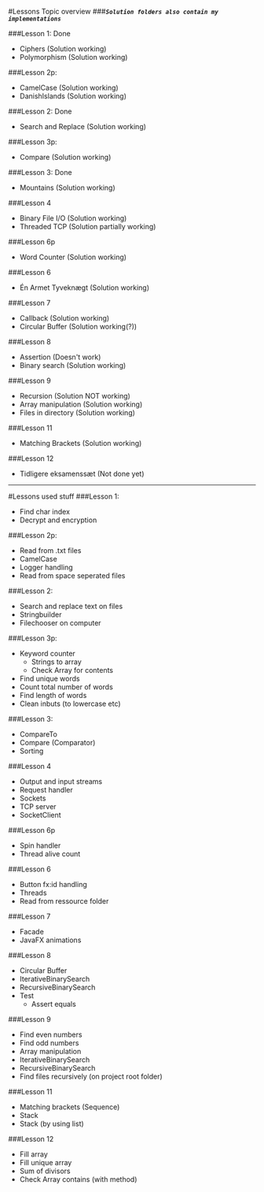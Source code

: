 #Lessons Topic overview
###**_`Solution folders also contain my implementations`_**

###Lesson 1: Done
* Ciphers (Solution working)
* Polymorphism (Solution working)

###Lesson 2p:  
* CamelCase (Solution working)
* DanishIslands (Solution working)

###Lesson 2: Done
* Search and Replace (Solution working)

###Lesson 3p: 
* Compare (Solution working)

###Lesson 3: Done
* Mountains (Solution working)

###Lesson 4
* Binary File I/O (Solution working)
* Threaded TCP (Solution partially working)

###Lesson 6p
* Word Counter (Solution working)

###Lesson 6
* Én Armet Tyveknægt (Solution working)

###Lesson 7
* Callback (Solution working)
* Circular Buffer (Solution working(?))

###Lesson 8
* Assertion (Doesn't work)
* Binary search (Solution working)

###Lesson 9
* Recursion (Solution NOT working)
* Array manipulation (Solution working)
* Files in directory (Solution working)

###Lesson 11
* Matching Brackets (Solution working)

###Lesson 12
* Tidligere eksamenssæt (Not done yet)

___

#Lessons used stuff
###Lesson 1: 
* Find char index
* Decrypt and encryption

###Lesson 2p:
* Read from .txt files
* CamelCase
* Logger handling
* Read from space seperated files

###Lesson 2: 
* Search and replace text on files
* Stringbuilder
* Filechooser on computer

###Lesson 3p:
* Keyword counter 
  * Strings to array
  * Check Array for contents
* Find unique words
* Count total number of words
* Find length of words
* Clean inbuts (to lowercase etc)

###Lesson 3: 
* CompareTo
* Compare (Comparator)
* Sorting

###Lesson 4
* Output and input streams
* Request handler
* Sockets
* TCP server
* SocketClient

###Lesson 6p
* Spin handler
* Thread alive count

###Lesson 6
* Button fx:id handling
* Threads
* Read from ressource folder

###Lesson 7
* Facade
* JavaFX animations

###Lesson 8
* Circular Buffer
* IterativeBinarySearch
* RecursiveBinarySearch
* Test
    * Assert equals

###Lesson 9
* Find even numbers
* Find odd numbers
* Array manipulation
* IterativeBinarySearch
* RecursiveBinarySearch
* Find files recursively (on project root folder)

###Lesson 11
* Matching brackets (Sequence)
* Stack
* Stack (by using list)

###Lesson 12
* Fill array
* Fill unique array
* Sum of divisors
* Check Array contains (with method)